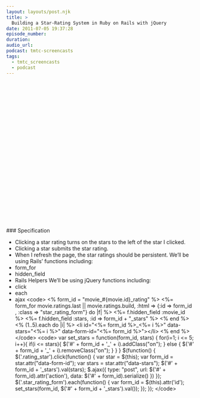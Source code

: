 ```yaml
---
layout: layouts/post.njk
title: >
  Building a Star-Rating System in Ruby on Rails with jQuery
date: 2011-07-05 19:37:28
episode_number:
duration:
audio_url:
podcast: tmtc-screencasts
tags:
  - tmtc_screencasts
  - podcast
---
```


<object width="640" height="390" classid="clsid:d27cdb6e-ae6d-11cf-96b8-444553540000" codebase="https://download.macromedia.com/pub/shockwave/cabs/flash/swflash.cab#version=6,0,40,0"><param name="allowFullScreen" value="true">

<param name="allowscriptaccess" value="always">
<param name="src" value="https://www.youtube.com/v/4fSJTjATUfo?version=3&amp;hl=en_US&amp;rel=0">
<param name="allowfullscreen" value="true">
<embed width="640" height="390" type="application/x-shockwave-flash" src="https://www.youtube.com/v/4fSJTjATUfo?version=3&amp;hl=en_US&amp;rel=0" allowfullscreen="true" allowscriptaccess="always"></embed></object>
### Specification

- Clicking a star rating turns on the stars to the left of the star I clicked.
- Clicking a star submits the star rating.
- When I refresh the page, the star ratings should be persistent.
  We’ll be using Rails’ functions including:
- form_for
- hidden_field
- Rails Helpers
  We’ll be using jQuery functions including:
- click
- each
- ajax
  \<code\> \<% form_id = "movie\_#{movie.id}\_rating" %\> \<%= form_for movie.ratings.last || movie.ratings.build, :html =\> {:id =\> form_id , :class =\> "star_rating_form"} do |f| %\> \<%= f.hidden_field :movie_id %\> \<%= f.hidden_field :stars, :id =\> form_id + "\_stars" %\> \<% end %\> \<% (1..5).each do |i| %\> \<li id="\<%= form_id %\>\_\<%= i %\>" data-stars="\<%= i %\>" data-form-id="\<%= form_id %\>"\>\</li\> \<% end %\> \</code\> \<code\> var set_stars = function(form_id, stars) { for(i=1; i \<= 5; i++){ if(i \<= stars){ $('#' + form\_id + '\_' + i).addClass("on"); } else { $('#' + form_id + '\_' + i).removeClass("on"); } } } $(function() { $('.rating_star').click(function() { var star = $(this); var form\_id = star.attr("data-form-id"); var stars = star.attr("data-stars"); $('#' + form_id + '\_stars').val(stars); $.ajax({ type: "post", url: $('#' + form_id).attr('action'), data: $('#' + form\_id).serialize() }) }); $('.star_rating_form').each(function() { var form_id = $(this).attr('id'); set\_stars(form\_id, $('#' + form_id + '\_stars').val()); }); }); \</code\>
